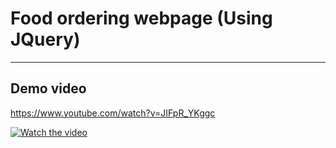 # Food ordering webpage (Using JQuery)
------------------------------------
## Demo video
https://www.youtube.com/watch?v=JIFpR_YKggc

[![Watch the video](https://img.youtube.com/vi/JIFpR_YKggc/maxresdefault.jpg)](https://www.youtube.com/watch?v=JIFpR_YKggc)
